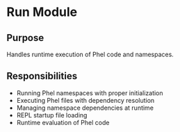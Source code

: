# Run Module

## Purpose
Handles runtime execution of Phel code and namespaces.

## Responsibilities
- Running Phel namespaces with proper initialization
- Executing Phel files with dependency resolution
- Managing namespace dependencies at runtime
- REPL startup file loading
- Runtime evaluation of Phel code
